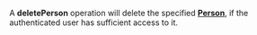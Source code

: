 A **deletePerson** operation will delete the specified [**Person**](#tag/people), if the authenticated user has sufficient access to it.

